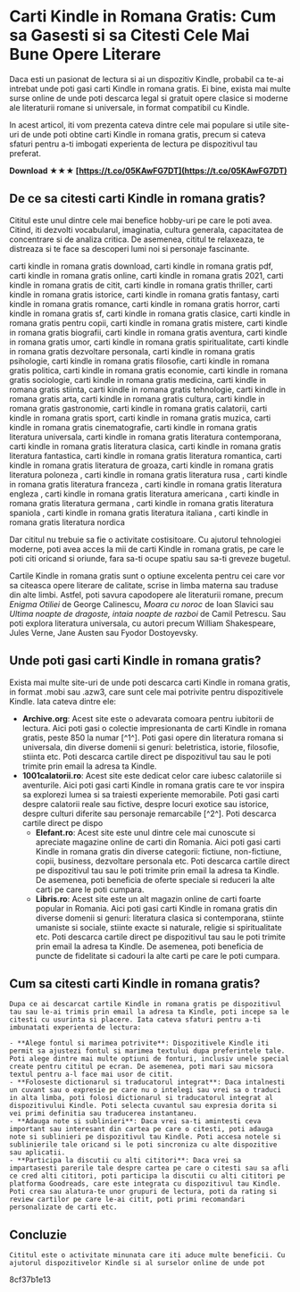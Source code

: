 # Carti Kindle in Romana Gratis: Cum sa Gasesti si sa Citesti Cele Mai Bune Opere Literare
 
Daca esti un pasionat de lectura si ai un dispozitiv Kindle, probabil ca te-ai intrebat unde poti gasi carti Kindle in romana gratis. Ei bine, exista mai multe surse online de unde poti descarca legal si gratuit opere clasice si moderne ale literaturii romane si universale, in format compatibil cu Kindle.
 
In acest articol, iti vom prezenta cateva dintre cele mai populare si utile site-uri de unde poti obtine carti Kindle in romana gratis, precum si cateva sfaturi pentru a-ti imbogati experienta de lectura pe dispozitivul tau preferat.
 
**Download ★★★ [https://t.co/05KAwFG7DT](https://t.co/05KAwFG7DT)**


 
## De ce sa citesti carti Kindle in romana gratis?
 
Cititul este unul dintre cele mai benefice hobby-uri pe care le poti avea. Citind, iti dezvolti vocabularul, imaginatia, cultura generala, capacitatea de concentrare si de analiza critica. De asemenea, cititul te relaxeaza, te distreaza si te face sa descoperi lumi noi si personaje fascinante.
 
carti kindle in romana gratis download,  carti kindle in romana gratis pdf,  carti kindle in romana gratis online,  carti kindle in romana gratis 2021,  carti kindle in romana gratis de citit,  carti kindle in romana gratis thriller,  carti kindle in romana gratis istorice,  carti kindle in romana gratis fantasy,  carti kindle in romana gratis romance,  carti kindle in romana gratis horror,  carti kindle in romana gratis sf,  carti kindle in romana gratis clasice,  carti kindle in romana gratis pentru copii,  carti kindle in romana gratis mistere,  carti kindle in romana gratis biografii,  carti kindle in romana gratis aventura,  carti kindle in romana gratis umor,  carti kindle in romana gratis spiritualitate,  carti kindle in romana gratis dezvoltare personala,  carti kindle in romana gratis psihologie,  carti kindle in romana gratis filosofie,  carti kindle in romana gratis politica,  carti kindle in romana gratis economie,  carti kindle in romana gratis sociologie,  carti kindle in romana gratis medicina,  carti kindle in romana gratis stiinta,  carti kindle in romana gratis tehnologie,  carti kindle in romana gratis arta,  carti kindle in romana gratis cultura,  carti kindle in romana gratis gastronomie,  carti kindle in romana gratis calatorii,  carti kindle in romana gratis sport,  carti kindle in romana gratis muzica,  carti kindle in romana gratis cinematografie,  carti kindle in romana gratis literatura universala,  carti kindle in romana gratis literatura contemporana,  carti kindle in romana gratis literatura clasica,  carti kindle in romana gratis literatura fantastica,  carti kindle in romana gratis literatura romantica,  carti kindle in romana gratis literatura de groaza,  carti kindle in romana gratis literatura poloneza ,  carti kindle in romana gratis literatura rusa ,  carti kindle in romana gratis literatura franceza ,  carti kindle in romana gratis literatura engleza ,  carti kindle in romana gratis literatura americana ,  carti kindle in romana gratis literatura germana ,  carti kindle in romana gratis literatura spaniola ,  carti kindle in romana gratis literatura italiana ,  carti kindle in romana gratis literatura nordica
 
Dar cititul nu trebuie sa fie o activitate costisitoare. Cu ajutorul tehnologiei moderne, poti avea acces la mii de carti Kindle in romana gratis, pe care le poti citi oricand si oriunde, fara sa-ti ocupe spatiu sau sa-ti greveze bugetul.
 
Cartile Kindle in romana gratis sunt o optiune excelenta pentru cei care vor sa citeasca opere literare de calitate, scrise in limba materna sau traduse din alte limbi. Astfel, poti savura capodopere ale literaturii romane, precum *Enigma Otiliei* de George Calinescu, *Moara cu noroc* de Ioan Slavici sau *Ultima noapte de dragoste, intaia noapte de razboi* de Camil Petrescu. Sau poti explora literatura universala, cu autori precum William Shakespeare, Jules Verne, Jane Austen sau Fyodor Dostoyevsky.
 
## Unde poti gasi carti Kindle in romana gratis?
 
Exista mai multe site-uri de unde poti descarca carti Kindle in romana gratis, in format .mobi sau .azw3, care sunt cele mai potrivite pentru dispozitivele Kindle. Iata cateva dintre ele:
 
- **Archive.org**: Acest site este o adevarata comoara pentru iubitorii de lectura. Aici poti gasi o colectie impresionanta de carti Kindle in romana gratis, peste 850 la numar [^1^]. Poti gasi opere din literatura romana si universala, din diverse domenii si genuri: beletristica, istorie, filosofie, stiinta etc. Poti descarca cartile direct pe dispozitivul tau sau le poti trimite prin email la adresa ta Kindle.
- **1001calatorii.ro**: Acest site este dedicat celor care iubesc calatoriile si aventurile. Aici poti gasi carti Kindle in romana gratis care te vor inspira sa explorezi lumea si sa traiesti experiente memorabile. Poti gasi carti despre calatorii reale sau fictive, despre locuri exotice sau istorice, despre culturi diferite sau personaje remarcabile [^2^]. Poti descarca cartile direct pe dispo
    - **Elefant.ro**: Acest site este unul dintre cele mai cunoscute si apreciate magazine online de carti din Romania. Aici poti gasi carti Kindle in romana gratis din diverse categorii: fictiune, non-fictiune, copii, business, dezvoltare personala etc. Poti descarca cartile direct pe dispozitivul tau sau le poti trimite prin email la adresa ta Kindle. De asemenea, poti beneficia de oferte speciale si reduceri la alte carti pe care le poti cumpara.
    - **Libris.ro**: Acest site este un alt magazin online de carti foarte popular in Romania. Aici poti gasi carti Kindle in romana gratis din diverse domenii si genuri: literatura clasica si contemporana, stiinte umaniste si sociale, stiinte exacte si naturale, religie si spiritualitate etc. Poti descarca cartile direct pe dispozitivul tau sau le poti trimite prin email la adresa ta Kindle. De asemenea, poti beneficia de puncte de fidelitate si cadouri la alte carti pe care le poti cumpara.

## Cum sa citesti carti Kindle in romana gratis?

    Dupa ce ai descarcat cartile Kindle in romana gratis pe dispozitivul tau sau le-ai trimis prin email la adresa ta Kindle, poti incepe sa le citesti cu usurinta si placere. Iata cateva sfaturi pentru a-ti imbunatati experienta de lectura:

    - **Alege fontul si marimea potrivite**: Dispozitivele Kindle iti permit sa ajustezi fontul si marimea textului dupa preferintele tale. Poti alege dintre mai multe optiuni de fonturi, inclusiv unele special create pentru cititul pe ecran. De asemenea, poti mari sau micsora textul pentru a-l face mai usor de citit.
    - **Foloseste dictionarul si traducatorul integrat**: Daca intalnesti un cuvant sau o expresie pe care nu o intelegi sau vrei sa o traduci in alta limba, poti folosi dictionarul si traducatorul integrat al dispozitivului Kindle. Poti selecta cuvantul sau expresia dorita si vei primi definitia sau traducerea instantaneu.
    - **Adauga note si sublinieri**: Daca vrei sa-ti amintesti ceva important sau interesant din cartea pe care o citesti, poti adauga note si sublinieri pe dispozitivul tau Kindle. Poti accesa notele si sublinierile tale oricand si le poti sincroniza cu alte dispozitive sau aplicatii.
    - **Participa la discutii cu alti cititori**: Daca vrei sa impartasesti parerile tale despre cartea pe care o citesti sau sa afli ce cred alti cititori, poti participa la discutii cu alti cititori pe platforma Goodreads, care este integrata cu dispozitivul tau Kindle. Poti crea sau alatura-te unor grupuri de lectura, poti da rating si review cartilor pe care le-ai citit, poti primi recomandari personalizate de carti etc.

## Concluzie

    Cititul este o activitate minunata care iti aduce multe beneficii. Cu ajutorul dispozitivelor Kindle si al surselor online de unde pot
 8cf37b1e13


